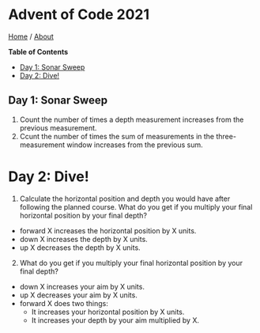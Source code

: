 # Advent of Code 2021

[Home](https://adventofcode.com/2021/) / [About](https://adventofcode.com/2021/about)

**Table of Contents**
  - [Day 1: Sonar Sweep](#day-1-sonar-sweep)
  - [Day 2: Dive!](#day-2-dive)

## Day 1: Sonar Sweep

1. Count the number of times a depth measurement increases from the previous measurement.
2. Ccunt the number of times the sum of measurements in the three-measurement window increases from the previous sum.

# Day 2: Dive!

1. Calculate the horizontal position and depth you would have after following the planned course. What do you get if you multiply your final horizontal position by your final depth?
  - forward X increases the horizontal position by X units.
  - down X increases the depth by X units.
  - up X decreases the depth by X units.

2. What do you get if you multiply your final horizontal position by your final depth?
  - down X increases your aim by X units.
  - up X decreases your aim by X units.
  - forward X does two things:
    - It increases your horizontal position by X units.
    - It increases your depth by your aim multiplied by X.

